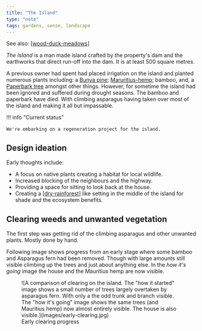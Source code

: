 ```yaml
---
title: "The Island"
type: "note"
tags: gardens, sense, landscape
---
```


See also: [[wood-duck-meadows]]

_The Island_ is a man made island crafted by the property's dam and the earthworks that direct run-off into the dam. It is at least 500 square metres. 

A previous owner had spent had placed irrigation on the island and planted numerous plants including: a [Bunya pine](https://en.wikipedia.org/wiki/Araucaria_bidwillii); [Maruritius-hemp](https://en.wikipedia.org/wiki/Furcraea_foetida); bamboo, and, a [Paperbark tree](https://en.wikipedia.org/wiki/Melaleuca_quinquenervia) amongst other things. However, for sometime the island had been ignored and suffered during drought seasons. The bamboo and paperbark have died. With climbing asparagus having taken over most of the island and making it all but impassable.

!!! info "Current status"

    We're embarking on a regeneration project for the island.

## Design ideation

Early thoughts include:

- A focus on native plants creating a habitat for local wildlife.
- Increased blocking of the neighbours and the highway.
- Providing a space for sitting to look back at the house.
- Creating a [[dry-rainforest]] like setting in the middle of the island for shade and the ecosystem benefits.

## Clearing weeds and unwanted vegetation

The first step was getting rid of the climbing asparagus and other unwanted plants. Mostly done by hand.

Following image shows progress from an early stage where some bamboo and Asparagus fern had been removed. Though with large amounts still visible climbing up the trees and just about anything else. In the _how it's going_ image the house and the Mauritius hemp are now visible.

<figure markdown="span">
![A comparison of clearing on the island. The "how it started" image shows a small number of trees largely overtaken by asparagus fern. With only a the odd trunk and branch visible. The "how it's going" image shows the same trees (and Mauritius hemp) now almost entirely visible. The house is also visible.](images/early-clearing.jpg)
<figcaption>Early clearing progress</figcaption>
</figure>


[//begin]: # "Autogenerated link references for markdown compatibility"
[wood-duck-meadows]: wood-duck-meadows "Wood duck meadows"
[dry-rainforest]: dry-rainforest "Dry Rainforest"
[//end]: # "Autogenerated link references"